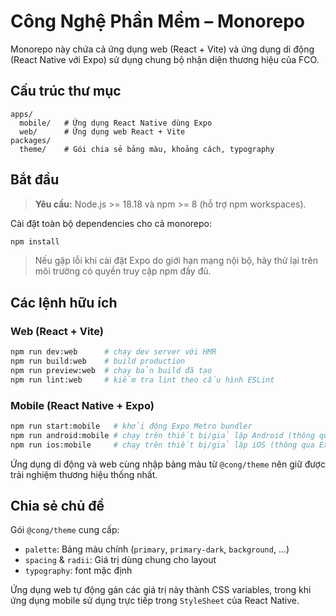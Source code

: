 # Công Nghệ Phần Mềm – Monorepo

Monorepo này chứa cả ứng dụng web (React + Vite) và ứng dụng di động (React Native với Expo) sử dụng chung bộ nhận diện thương hiệu của FCO.

## Cấu trúc thư mục

```
apps/
  mobile/   # Ứng dụng React Native dùng Expo
  web/      # Ứng dụng web React + Vite
packages/
  theme/    # Gói chia sẻ bảng màu, khoảng cách, typography
```

## Bắt đầu

> **Yêu cầu:** Node.js >= 18.18 và npm >= 8 (hỗ trợ npm workspaces).

Cài đặt toàn bộ dependencies cho cả monorepo:

```bash
npm install
```

> Nếu gặp lỗi khi cài đặt Expo do giới hạn mạng nội bộ, hãy thử lại trên môi trường có quyền truy cập npm đầy đủ.

## Các lệnh hữu ích

### Web (React + Vite)

```bash
npm run dev:web      # chạy dev server với HMR
npm run build:web    # build production
npm run preview:web  # chạy bản build đã tạo
npm run lint:web     # kiểm tra lint theo cấu hình ESLint
```

### Mobile (React Native + Expo)

```bash
npm run start:mobile   # khởi động Expo Metro bundler
npm run android:mobile # chạy trên thiết bị/giả lập Android (thông qua Expo)
npm run ios:mobile     # chạy trên thiết bị/giả lập iOS (thông qua Expo)
```

Ứng dụng di động và web cùng nhập bảng màu từ `@cong/theme` nên giữ được trải nghiệm thương hiệu thống nhất.

## Chia sẻ chủ đề

Gói `@cong/theme` cung cấp:

- `palette`: Bảng màu chính (`primary`, `primary-dark`, `background`, ...)
- `spacing` & `radii`: Giá trị dùng chung cho layout
- `typography`: font mặc định

Ứng dụng web tự động gán các giá trị này thành CSS variables, trong khi ứng dụng mobile sử dụng trực tiếp trong `StyleSheet` của React Native.
